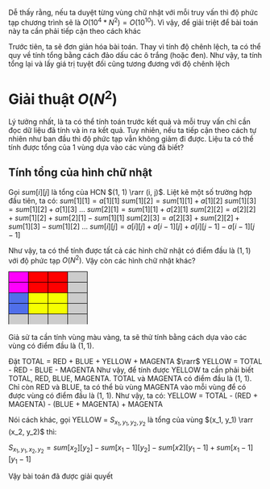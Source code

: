 Dễ thấy rằng, nếu ta duyệt từng vùng chữ nhật với mỗi truy vấn thì độ phức tạp chương trình sẽ là $O(10^4*N^2) = O(10^{10})$. Vì vậy, để giải triệt để bài toán này ta cần phải tiếp cận theo cách khác

Trước tiên, ta sẽ đơn giản hóa bài toán. Thay vì tính độ chênh lệch, ta có thể quy về tính tổng bằng cách đảo dấu các ô trắng (hoặc đen). Như vậy, ta tính tổng lại và lấy giá trị tuyệt đối cũng tương đương với độ chênh lệch
# Giải thuật $O(N^2)$


Lý tưởng nhất, là ta có thể tính toán trước kết quả và mỗi truy vấn chỉ cần đọc dữ liệu đã tính và in ra kết quả. Tuy nhiên, nếu ta tiếp cận theo cách tự nhiên như ban đầu thì độ phức tạp vẫn không giảm đi được. Liệu ta có thể tính được tổng của 1 vùng dựa vào các vùng đã biết?

## Tính tổng của hình chữ nhật
Gọi $sum[i][j]$ là tổng của HCN $(1, 1) \rarr (i, j)$. Liệt kê một số trường hợp đầu tiên, ta có:
$sum[1][1] = a[1][1]$
$sum[1][2] = sum[1][1] + a[1][2]$
$sum[1][3] = sum[1][2] + a[1][3]$
...
$sum[2][1] = sum[1][1] + a[2][1]$
$sum[2][2] = a[2][2] + sum[1][2] + sum[2][1] - sum[1][1]$
$sum[2][3] = a[2][3] + sum[2][2] + sum[1][3] - sum[1][2]$
...
$sum[i][j] = a[i][j] + a[i-1][j] + a[i][j-1] - a[i-1][j-1]$

Như vậy, ta có thể tính được tất cả các hình chữ nhật có điểm đầu là $(1, 1)$ với độ phức tạp $O(N^2)$. Vậy còn các hình chữ nhật khác? 

![hint](hint.png)

Giả sử ta cần tính vùng màu vàng, ta sẽ thử tính bằng cách dựa vào các vùng có điểm đầu là $(1, 1)$.

Đặt TOTAL = RED + BLUE + YELLOW + MAGENTA
$\rarr$ YELLOW = TOTAL - RED - BLUE - MAGENTA
Như vậy, để tính được YELLOW ta cần phải biết TOTAL, RED, BLUE, MAGENTA. TOTAL và MAGENTA có điểm đầu là (1, 1). Chỉ còn RED và BLUE, ta có thể bù vùng MAGENTA vào mỗi vùng để có được vùng có điểm đầu là (1, 1). Như vậy, ta có:
YELLOW = TOTAL - (RED + MAGENTA) - (BLUE + MAGENTA) + MAGENTA

Nói cách khác, gọi YELLOW = $S_{x_1,y_1,y_2,y_2}$ là tổng của vùng $(x_1, y_1) \rarr (x_2, y_2)$ thì:

$S_{x_1,y_1,x_2,y_2} = sum[x_2][y_2] - sum[x_1-1][y_2] - sum[x2][y_1-1] + sum[x_1-1][y_1-1]$

Vậy bài toán đã được giải quyết